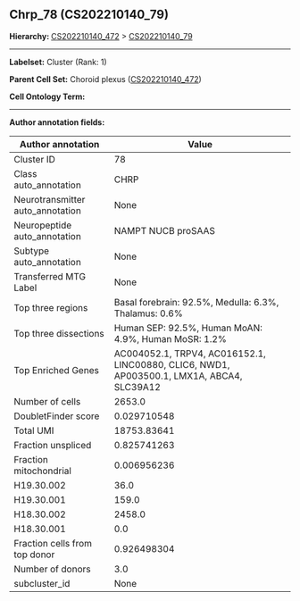 ## Chrp_78 (CS202210140_79)
<b>Hierarchy: </b>
[CS202210140_472](https://purl.brain-bican.org/taxonomy/CS202210140#CS202210140_472) >
[CS202210140_79](https://purl.brain-bican.org/taxonomy/CS202210140#CS202210140_79)

---


**Labelset:** Cluster (Rank: 1)

**Parent Cell Set:** Choroid plexus ([CS202210140_472](https://purl.brain-bican.org/taxonomy/CS202210140#CS202210140_472))



**Cell Ontology Term:** 

[MARKER GENES.]: #


---

[TRANSFERRED ANNOTATIONS.]: #


[AUTHOR ANNOTATION FIELDS.]: #


**Author annotation fields:**

| Author annotation | Value |
|-------------------|-------|
|Cluster ID|78|
|Class auto_annotation|CHRP|
|Neurotransmitter auto_annotation|None|
|Neuropeptide auto_annotation|NAMPT NUCB proSAAS|
|Subtype auto_annotation|None|
|Transferred MTG Label|None|
|Top three regions|Basal forebrain: 92.5%, Medulla: 6.3%, Thalamus: 0.6%|
|Top three dissections|Human SEP: 92.5%, Human MoAN: 4.9%, Human MoSR: 1.2%|
|Top Enriched Genes|AC004052.1, TRPV4, AC016152.1, LINC00880, CLIC6, NWD1, AP003500.1, LMX1A, ABCA4, SLC39A12|
|Number of cells|2653.0|
|DoubletFinder score|0.029710548|
|Total UMI|18753.83641|
|Fraction unspliced|0.825741263|
|Fraction mitochondrial|0.006956236|
|H19.30.002|36.0|
|H19.30.001|159.0|
|H18.30.002|2458.0|
|H18.30.001|0.0|
|Fraction cells from top donor|0.926498304|
|Number of donors|3.0|
|subcluster_id|None|
